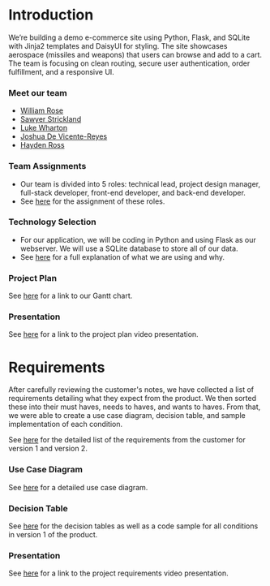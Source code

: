 # Introduction
We’re building a demo e-commerce site using Python, Flask, and SQLite with Jinja2 templates and DaisyUI for styling. The site showcases aerospace (missiles and weapons) that users can browse and add to a cart. The team is focusing on clean routing, secure user authentication, order fulfillment, and a responsive UI.

### Meet our team
- [William Rose](./project-plan/resumes/william_rose.md)
- [Sawyer Strickland](./project-plan/resumes/sawyer_strickland.md)
- [Luke Wharton](./project-plan/resumes/luke_wharton.md)
- [Joshua De Vicente-Reyes](./project-plan/resumes/joshua_de_vicente.md)
- [Hayden Ross](./project-plan/resumes/hayden_ross.md)

### Team Assignments
- Our team is divided into 5 roles: technical lead, project design manager, full-stack developer, front-end developer, and back-end developer.
- See [here](./project-plan/team-assignments/README.md) for the assignment of these roles.

### Technology Selection
- For our application, we will be coding in Python and using Flask as our webserver. We will use a SQLite database to store all of our data.
- See [here](./project-plan/technology-selection/README.md) for a full explanation of what we are using and why.

### Project Plan
See [here](./project-plan/README.md) for a link to our Gantt chart.

### Presentation
See [here](https://www.loom.com/share/035f44b930794de89abcdb2d31284970?sid=5c003c39-bdb2-42ed-9245-5ad2640307f7) for a link to the project plan video presentation.

# Requirements
After carefully reviewing the customer's notes, we have collected a list of requirements detailing what they expect from the product. We then sorted these into their must haves, needs to haves, and wants to haves. From that, we were able to create a use case diagram, decision table, and sample implementation of each condition.

See [here](./requirements/README.md) for the detailed list of the requirements from the customer for version 1 and version 2.

### Use Case Diagram
See [here](./requirements/use-case.md) for a detailed use case diagram.

### Decision Table
See [here](./requirements/decision-table.md) for the decision tables as well as a code sample for all conditions in version 1 of the product.

### Presentation
See [here]() for a link to the project requirements video presentation.

